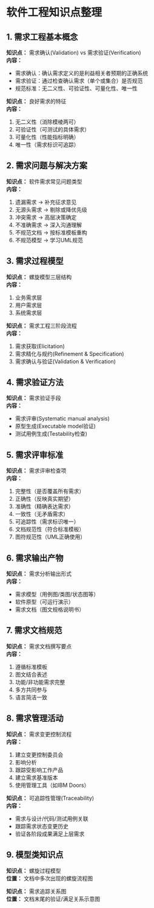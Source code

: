# 软件工程知识点整理

## 1. 需求工程基本概念
**知识点：** 需求确认(Validation) vs 需求验证(Verification)  
**内容：**  
- 需求确认：确认需求定义的是利益相关者预期的正确系统  
- 需求验证：通过检查确认需求（单个或集合）是否规范  
- 规范标准：无二义性、可验证性、可量化性、唯一性  

**知识点：** 良好需求的特征  
**内容：**  
1. 无二义性（消除模棱两可）  
2. 可验证性（可测试的具体需求）  
3. 可量化性（性能指标明确）  
4. 唯一性（需求标识可追踪）  

## 2. 需求问题与解决方案
**知识点：** 软件需求常见问题类型  
**内容：**  
1. 遗漏需求 → 补充征求意见  
2. 无源头需求 → 剔除或降优先级  
3. 冲突需求 → 高层决策确定  
4. 不准确需求 → 深入沟通理解  
5. 不规范文档 → 按标准模板重构  
6. 不规范模型 → 学习UML规范  

## 3. 需求过程模型
**知识点：** 螺旋模型三层结构  
**内容：**  
1. 业务需求层  
2. 用户需求层  
3. 系统需求层  

**知识点：** 需求工程三阶段流程  
**内容：**  
1. 需求获取(Elicitation)  
2. 需求精化与规约(Refinement & Specification)  
3. 需求确认与验证(Validation & Verification)  

## 4. 需求验证方法
**知识点：** 需求验证手段  
**内容：**  
- 需求评审(Systematic manual analysis)  
- 原型生成(Executable model验证)  
- 测试用例生成(Testability检查)  

## 5. 需求评审标准
**知识点：** 需求评审检查项  
**内容：**  
1. 完整性（是否覆盖所有需求）  
2. 正确性（反映真实期望）  
3. 准确性（精确表达需求）  
4. 一致性（无矛盾需求）  
5. 可追踪性（需求标识唯一）  
6. 文档规范性（符合标准模板）  
7. 图符规范性（UML正确使用）  

## 6. 需求输出产物
**知识点：** 需求分析输出形式  
**内容：**  
- 需求模型（用例图/类图/状态图等）  
- 软件原型（可运行演示）  
- 需求文档（图文规格说明书）  

## 7. 需求文档规范
**知识点：** 需求文档撰写要点  
**内容：**  
1. 遵循标准模板  
2. 图文结合表述  
3. 功能/非功能需求完整  
4. 多方共同参与  
5. 语言简洁一致  

## 8. 需求管理活动
**知识点：** 需求变更控制流程  
**内容：**  
1. 建立变更控制委员会  
2. 影响分析  
3. 跟踪受影响工作产品  
4. 建立需求基准版本  
5. 使用管理工具（如IBM Doors）  

**知识点：** 可追踪性管理(Traceability)  
**内容：**  
- 需求与设计/代码/测试用例关联  
- 跟踪需求状态变更历史  
- 验证各阶段成果满足上层需求  

## 9. 模型类知识点
**知识点：** 螺旋过程模型  
**位置：** 文档中多次出现的螺旋流程图  

**知识点：** 需求追踪关系图  
**位置：** 文档末尾的验证/满足关系示意图  
